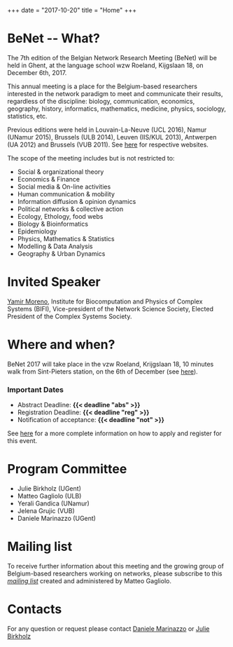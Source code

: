 +++
date = "2017-10-20"
title = "Home"
+++

# BeNet -- What?

The 7th edition of the Belgian Network Research Meeting (BeNet) will be held in Ghent, at the language school wzw Roeland, Kijgslaan 18, on December 6th, 2017.

This annual meeting is a place for the Belgium-based researchers
interested in the network paradigm to meet and communicate their
results, regardless of the discipline:
biology,
communication,
economics,
geography,
history,
informatics,
mathematics,
medicine,
physics,
sociology,
statistics,
etc.

Previous editions were held in Louvain-La-Neuve (UCL 2016), Namur (UNamur 2015), Brussels (ULB 2014),
Leuven (IIS/KUL 2013), Antwerpen (UA 2012) and Brussels (VUB 2011).
See [here](https://be-net.github.io)
for respective websites.

The scope of the meeting includes but is not restricted to:

- Social & organizational theory
- Economics & Finance
- Social media & On-line activities
- Human communication & mobility
- Information diffusion & opinion dynamics
- Political networks & collective action
- Ecology, Ethology, food webs
- Biology & Bioinformatics
- Epidemiology
- Physics, Mathematics & Statistics
- Modelling & Data Analysis
- Geography & Urban Dynamics


# Invited Speaker

[Yamir Moreno](http://cosnet.bifi.es/people/yamir-moreno/), Institute for Biocomputation and Physics of Complex Systems (BIFI), Vice-president of the Network Science Society, Elected President of the Complex Systems Society.

# Where and when?

BeNet 2017 will take place in the vzw Roeland, Krijgslaan 18, 10 minutes walk from Sint-Pieters station, on the 6th of December
(see [here](location-and-contact)).


### Important Dates

- Abstract Deadline: **{{< deadline "abs" >}}**
- Registration Deadline: **{{< deadline "reg" >}}**
- Notification of acceptance: **{{< deadline "not" >}}**

See [here](registration) for a more complete information on how to apply and
register for this event.

# Program Committee

- Julie Birkholz (UGent)
- Matteo Gagliolo (ULB)
- Yerali Gandica (UNamur)
- Jelena Grujic (VUB)
- Daniele Marinazzo (UGent)

# Mailing list

To receive further information about this meeting and the growing group of
Belgium-based researchers working on networks, please subscribe to this
*[mailing list](http://listserv.vub.ac.be/mailman/listinfo/benet)*
created and administered by Matteo Gagliolo.

# Contacts
 
For any question or request please contact
[Daniele Marinazzo](<mailto:daniele.marinazzo@gmail.com>) or
[Julie Birkholz](<mailto:Julie.Birkholz@ugent.be >)
